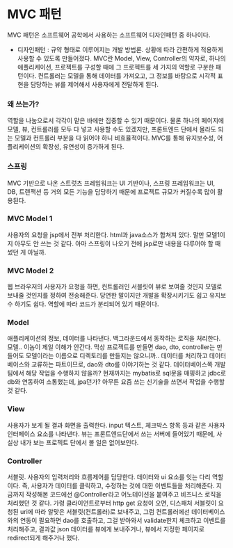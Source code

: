# MVC 패턴
MVC 패턴은 소프트웨어 공학에서 사용하는 소프트웨어 디자인패턴 중 하나이다.
- 디자인패턴 : 규약 형태로 이루어지는 개발 방법론. 상황에 따라 간편하게 적용하게 사용할 수 있도록 만들어졌다.
MVC란 Model, View, Controller의 약자로, 하나의 애플리케이션, 프로젝트를 구성할 때에 그 프로젝트를 세 가지의 역할로 구분한 패턴이다.
컨트롤러는 모델을 통해 데이터를 가져오고, 그 정보를 바탕으로 시각적 표현을 담당하는 뷰를 제어해서 사용자에게 전달하게 된다. 

### 왜 쓰는가?
역할을 나눔으로서 각각이 맡은 바에만 집중할 수 있기 때문이다. 물론 하나의 페이지에 모델, 뷰, 컨트롤러를 모두 다 넣고 사용할 수도 있겠지만, 프론트엔드 단에서 몰라도 되는 모델과 컨트롤러 부분을 다 읽어야 하니 비효율적이다. MVC를 통해 유지보수성, 어플리케이션의 확장성, 유연성이 증가하게 된다.

### 스프링
MVC 기반으로 나온 스트럿츠 프레임워크는 UI 기반이나, 스프링 프레임워크는 UI, DB, 트랜잭션 등 거의 모든 기능을 담당하기 때문에 프로젝트 규모가 커질수록 많이 활용된다.

### MVC Model 1
사용자의 요청을 jsp에서 전부 처리한다. html과 java소스가 합쳐져 있다. 말만 모델1이지 아무도 안 쓰는 것 같다. 아마 스프링이 나오기 전에 jsp로만 내용을 다루어야 할 때 썼던 게 아닐까.

### MVC Model 2
웹 브라우저의 사용자가 요청을 하면, 컨트롤러인 서블릿이 뷰로 보여줄 것인지 모델로 보내줄 것인지를 정하여 전송해준다.
당연한 말이지만 개발을 확장시키기도 쉽고 유지보수 하기도 쉽다. 역할에 따라 코드가 분리되어 있기 때문이다.

### Model
애플리케이션의 정보, 데이터를 나타낸다. 백그라운드에서 동작하는 로직을 처리한다. 모델.. 이놈이 제일 이해가 안간다. 막상 프로젝트를 만들면 dao, dto, controller는 만들어도 모델이라는 이름으로 디렉토리를 만들지는 않으니까.. 데이터를 처리하고 데이터베이스와 교류하는 파트이므로, dao와 dto를 이야기하는 것 같다.
데이터베이스쪽 개발팀에서 해당 작업을 수행하지 않을까? 현재까지는 mybatis로 sql문을 매핑하고 jdbc로 db와 연동하여 소통했는데, jpa던가? 아무튼 요즘 쓰는 신기술을 쓰면서 작업을 수행할 것 같다.

### View
사용자가 보게 될 결과 화면을 출력한다. input 텍스트, 체크박스 항목 등과 같은 사용자 인터페이스 요소를 나타낸다. 뷰는 프론트엔드단에서 쓰는 서버에 들어있기 때문에, 사실상 내가 보는 프로젝트 단에서 볼 일은 없어보인다.

### Controller
서블릿. 사용자의 입력처리와 흐름제어를 담당한다. 데이터와 ui 요소를 잇는 다리 역할이다. 즉, 사용자가 데이터를 클릭하고, 수정하는 것에 대한 이벤트들을 처리해준다.
지금까지 작성해본 코드에선 @Controller라고 어노테이션을 붙여주고 비즈니스 로직을 처리했던 것 같다. 가령 클라이언트로부터 http get 요청이 오면, 디스패처 서블릿이 요청된 uri에 따라 알맞은 서블릿(컨트롤러)로 보내주고, 그럼 컨트롤러에선 데이터베이스와의 연동이 필요하면 dao를 호출하고, 그걸 받아와서 validate한지 체크하고 이벤트를 처리해주고, 결과값 json 데이터를 뷰에게 보내주거나, 뷰에서 지정한 페이지로 redirect되게 해주거나 했다.

